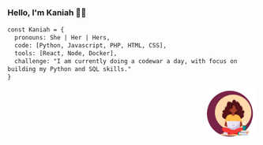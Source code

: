 ### Hello, I'm Kaniah 👋🏾
```
const Kaniah = {
  pronouns: She | Her | Hers,
  code: [Python, Javascript, PHP, HTML, CSS],
  tools: [React, Node, Docker],
  challenge: "I am currently doing a codewar a day, with focus on building my Python and SQL skills."
}
```
<img align="right" width="100" height="100" src="https://github.com/KaniahDunn/KaniahDunn/blob/main/github_readme.png">
<!--
**KaniahDunn/KaniahDunn** is a ✨ _special_ ✨ repository because its `README.md` (this file) appears on your GitHub profile.

Here are some ideas to get you started:

- 🔭 I’m currently working on ...
- 🌱 I’m currently learning ...
- 👯 I’m looking to collaborate on ...
- 🤔 I’m looking for help with ...
- 💬 Ask me about ...
- 📫 How to reach me: ...
- 😄 Pronouns: ...
- ⚡ Fun fact: ...
-->
